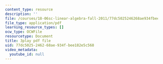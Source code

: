 ```yaml
---
content_type: resource
description: ''
file: /courses/18-06sc-linear-algebra-fall-2011/77dc5025246268ae934fbee182e5c568_M0Sa8fLOajA.pdf
file_type: application/pdf
learning_resource_types: []
ocw_type: OCWFile
resourcetype: Document
title: 3play pdf file
uid: 77dc5025-2462-68ae-934f-bee182e5c568
video_metadata:
  youtube_id: null
---
```

